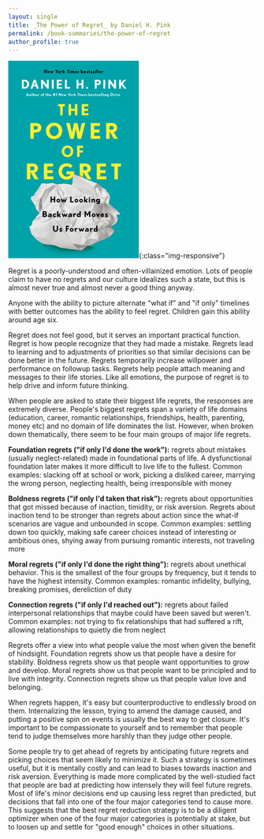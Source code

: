 ```yaml
---
layout: single
title: _The Power of Regret_ by Daniel H. Pink
permalink: /book-summaries/the-power-of-regret
author_profile: true
---
```


![The Power of Regret](/assets/images/the-power-of-regret.jpg){:class="img-responsive"}

Regret is a poorly-understood and often-villainized emotion.
Lots of people claim to have no regrets and our culture idealizes such a state, but this is almost never true and almost never a good thing anyway.

Anyone with the ability to picture alternate "what if" and "if only" timelines with better outcomes has the ability to feel regret.
Children gain this ability around age six.

Regret does not feel good, but it serves an important practical function.
Regret is how people recognize that they had made a mistake.
Regrets lead to learning and to adjustments of priorities so that similar decisions can be done better in the future.
Regrets temporarily increase willpower and performance on followup tasks.
Regrets help people attach meaning and messages to their life stories.
Like all emotions, the purpose of regret is to help drive and inform future thinking.

When people are asked to state their biggest life regrets, the responses are extremely diverse.
People's biggest regrets span a variety of life domains (education, career, romantic relationships, friendships, health, parenting, money etc) and no domain of life dominates the list.
However, when broken down thematically, there seem to be four main groups of major life regrets.

**Foundation regrets ("if only I'd done the work"):** regrets about mistakes (usually neglect-related) made in foundational parts of life.
A dysfunctional foundation later makes it more difficult to live life to the fullest.
Common examples: slacking off at school or work, picking a disliked career, marrying the wrong person, neglecting health, being irresponsible with money

**Boldness regrets ("if only I'd taken that risk"):** regrets about opportunities that got missed because of inaction, timidity, or risk aversion.
Regrets about inaction tend to be stronger than regrets about action since the what-if scenarios are vague and unbounded in scope.
Common examples: settling down too quickly, making safe career choices instead of interesting or ambitious ones, shying away from pursuing romantic interests, not traveling more

**Moral regrets ("if only I'd done the right thing"):** regrets about unethical behavior.
This is the smallest of the four groups by frequency, but it tends to have the highest intensity.
Common examples: romantic infidelity, bullying, breaking promises, dereliction of duty

**Connection regrets ("if only I'd reached out"):** regrets about failed interpersonal relationships that maybe could have been saved but weren't.
Common examples: not trying to fix relationships that had suffered a rift, allowing relationships to quietly die from neglect

Regrets offer a view into what people value the most when given the benefit of hindsight.
Foundation regrets show us that people have a desire for stability.
Boldness regrets show us that people want opportunities to grow and develop.
Moral regrets show us that people want to be principled and to live with integrity.
Connection regrets show us that people value love and belonging.

When regrets happen, it's easy but counterproductive to endlessly brood on them.
Internalizing the lesson, trying to amend the damage caused, and putting a positive spin on events is usually the best way to get closure.
It's important to be compassionate to yourself and to remember that people tend to judge themselves more harshly than they judge other people.

Some people try to get ahead of regrets by anticipating future regrets and picking choices that seem likely to minimize it.
Such a strategy is sometimes useful, but it is mentally costly and can lead to biases towards inaction and risk aversion.
Everything is made more complicated by the well-studied fact that people are bad at predicting how intensely they will feel future regrets.
Most of life's minor decisions end up causing less regret than predicted, but decisions that fall into one of the four major categories tend to cause more.
This suggests that the best regret reduction strategy is to be a diligent optimizer when one of the four major categories is potentially at stake, but to loosen up and settle for "good enough" choices in other situations.
